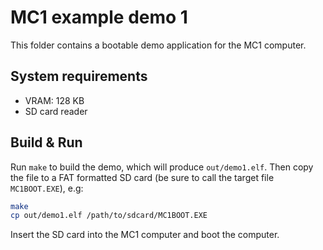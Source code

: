 # MC1 example demo 1

This folder contains a bootable demo application for the MC1 computer.

## System requirements

* VRAM: 128 KB
* SD card reader

## Build & Run

Run `make` to build the demo, which will produce `out/demo1.elf`. Then copy the
file to a FAT formatted SD card (be sure to call the target file `MC1BOOT.EXE`),
e.g:

```bash
make
cp out/demo1.elf /path/to/sdcard/MC1BOOT.EXE
```

Insert the SD card into the MC1 computer and boot the computer.

